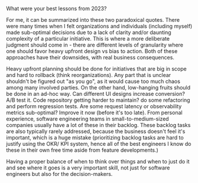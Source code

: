 What were your best lessons from 2023?

For me, it can be summarized into these two paradoxical quotes. There were many times when I felt organizations and individuals (including myself) made sub-optimal decisions due to a lack of clarity and/or daunting complexity of a particular initiative. This is where a more deliberate judgment should come in - there are different levels of granularity where one should favor heavy upfront design vs bias to action. Both of these approaches have their downsides, with real business consequences.

Heavy upfront planning should be done for initiatives that are big in scope and hard to rollback (think reorganizations). Any part that is unclear shouldn't be figured out "as you go", as it would cause too much chaos among many involved parties. On the other hand, low-hanging fruits should be done in an ad-hoc way. Can different UI designs increase conversion? A/B test it. Code repository getting harder to maintain? do some refactoring and perform regression tests. Are some request latency or observability metrics sub-optimal? Improve it now (before it's too late). From personal experience, software engineering teams in small-to-medium-sized companies usually have a lot of these in their backlog. These backlog tasks are also typically rarely addressed, because the business doesn't feel it's important, which is a huge mistake (prioritizing backlog tasks are hard to justify using the OKR/ KPI system, hence all of the best engineers I know do these in their own free time aside from feature developments.)

Having a proper balance of when to think over things and when to just do it and see where it goes is a very important skill, not just for software engineers but also for the decision-makers.